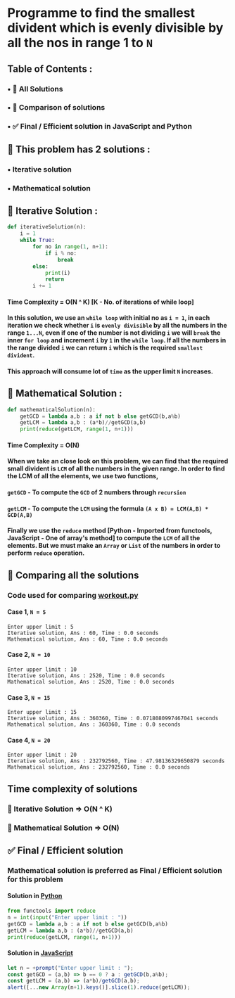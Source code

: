 # Programme to find the smallest divident which is evenly divisible by all the nos in range 1 to `N`
## Table of Contents :
### • 🧪 All Solutions
### • 🤔 Comparison of solutions
### • ✅ Final / Efficient solution in JavaScript and Python
## 🧪 This problem has 2 solutions :
### • Iterative solution
### • Mathematical solution
## 🐢 Iterative Solution :
```python
def iterativeSolution(n):
	i = 1
	while True:
		for no in range(1, n+1):
			if i % no:
				break
		else:
			print(i)
			return
		i += 1
```
#### Time Complexity = O(N ^ K) [K - No. of iterations of while loop]
#### In this solution, we use an `while loop` with initial no as `i = 1`, in each iteration we check whether `i` is `evenly divisible` by all the numbers in the range `1...N`, even if one of the number is not dividing `i` we will `break` the inner `for loop` and increment `i` by `1` in the `while loop`. If all the numbers in the range divided `i` we can return `i` which is the required `smallest divident`.
#### This approach will consume lot of `time` as the upper limit `N` increases.
## 🐇 Mathematical Solution :
```python
def mathematicalSolution(n):
	getGCD = lambda a,b : a if not b else getGCD(b,a%b)
	getLCM = lambda a,b : (a*b)//getGCD(a,b)
	print(reduce(getLCM, range(1, n+1)))
```
#### Time Complexity = O(N)
#### When we take an close look on this problem, we can find that the required small divident is `LCM` of all the numbers in the given range. In order to find the LCM of all the elements, we use two functions,
#### `getGCD` - To compute the `GCD` of 2 numbers through `recursion`
#### `getLCM` - To compute the `LCM` using the formula `(A x B) = LCM(A,B) * GCD(A,B)`
#### Finally we use the `reduce` method [Python - Imported from functools, JavaScript - One of array's method] to compute the `LCM` of all the elements. But we must make an `Array` or `List` of the numbers in order to perform `reduce` operation.
## 🤔 Comparing all the solutions
### Code used for comparing [workout.py](workout.py)
#### Case 1, `N = 5`
```
Enter upper limit : 5
Iterative solution, Ans : 60, Time : 0.0 seconds
Mathematical solution, Ans : 60, Time : 0.0 seconds
```
#### Case 2, `N = 10`
```
Enter upper limit : 10
Iterative solution, Ans : 2520, Time : 0.0 seconds
Mathematical solution, Ans : 2520, Time : 0.0 seconds
```
#### Case 3, `N = 15`
```
Enter upper limit : 15
Iterative solution, Ans : 360360, Time : 0.0718080997467041 seconds
Mathematical solution, Ans : 360360, Time : 0.0 seconds
```
#### Case 4, `N = 20`
```
Enter upper limit : 20
Iterative solution, Ans : 232792560, Time : 47.98136329650879 seconds
Mathematical solution, Ans : 232792560, Time : 0.0 seconds
```
## Time complexity of solutions 
### 🐢 Iterative Solution => O(N ^ K)
### 🐇 Mathematical Solution => O(N)
## ✅ Final / Efficient solution 
### Mathematical solution is preferred as Final / Efficient solution for this problem
#### Solution in [Python](solution.py)
```python
from functools import reduce
n = int(input("Enter upper limit : "))
getGCD = lambda a,b : a if not b else getGCD(b,a%b)
getLCM = lambda a,b : (a*b)//getGCD(a,b)
print(reduce(getLCM, range(1, n+1)))
```
#### Solution in [JavaScript](solution.js)
```javascript
let n = +prompt("Enter upper limit : ");
const getGCD = (a,b) => b == 0 ? a : getGCD(b,a%b);
const getLCM = (a,b) => (a*b)/getGCD(a,b);
alert([...new Array(n+1).keys()].slice(1).reduce(getLCM));
```